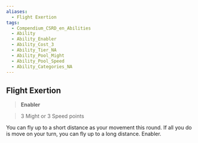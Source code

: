 ```yaml
---
aliases:
  - Flight Exertion
tags:
  - Compendium_CSRD_en_Abilities
  - Ability
  - Ability_Enabler
  - Ability_Cost_3
  - Ability_Tier_NA
  - Ability_Pool_Might
  - Ability_Pool_Speed
  - Ability_Categories_NA
---
```

  
    
## Flight Exertion    
>**Enabler**    
>3 Might or 3 Speed points  
    
You can fly up to a short distance as your movement this round. If all you do is move on your turn, you can fly up to a long distance. Enabler.